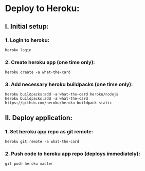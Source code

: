 # Deploy to Heroku:

## I. Initial setup:

### 1. Login to heroku:
```
heroku login
```
### 2. Create heroku app (one time only):
```
heroku create -a what-the-card
```

### 3. Add necessary heroku buildpacks (one time only):
```
heroku buildpacks:add -a what-the-card heroku/nodejs
heroku buildpacks:add -a what-the-card https://github.com/heroku/heroku-buildpack-static
```


## II. Deploy application:

### 1. Set heroku app repo as git remote:
```
heroku git:remote -a what-the-card
```

### 2. Push code to heroku app repo (deploys immediately):
```
git push heroku master
```
